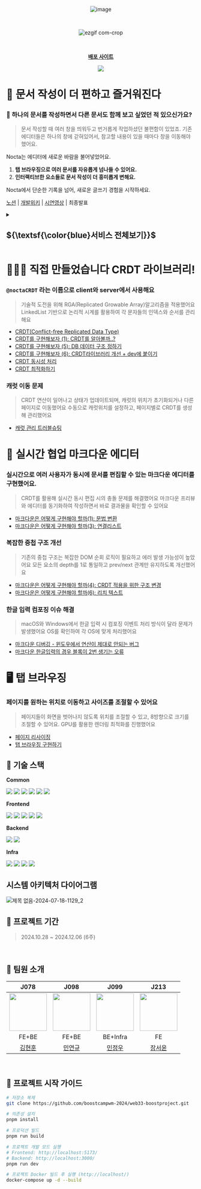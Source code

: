 <div align="center">
  
  ![image](https://github.com/user-attachments/assets/e7f5453b-ecc8-4087-b0ae-0c72b422103f)

  <br>

 ![ezgif com-crop](https://github.com/user-attachments/assets/df92040b-a3fd-4bef-8b45-b5ad9e813fca)


  <br>
 

</div>

<div align="center">

  <a href="https://nocta.site" title="🌌 밤하늘의 별빛처럼, 자유로운 인터랙션 실시간 에디터"><strong>배포 사이트</strong></a>

 <a href="https://hits.seeyoufarm.com"><img src="https://hits.seeyoufarm.com/api/count/incr/badge.svg?url=https%3A%2F%2Fgithub.com%2Fboostcampwm-2024%2Fweb33-Nocta&count_bg=%2379C83D&title_bg=%23555555&icon=&icon_color=%23E7E7E7&title=hits&edge_flat=false"/></a>

</div>

# 📑 문서 작성이 더 편하고 즐거워진다

### **🤔 하나의 문서를 작성하면서 다른 문서도 함께 보고 싶었던 적 있으신가요?**

> 문서 작성할 때 여러 창을 띄워두고 번거롭게 작업하셨던 불편함이 있었죠. 기존 에디터들은 하나의 창에 갇혀있어서, 참고할 내용이 있을 때마다 창을 이동해야 했어요.
> 

Nocta는 에디터에 새로운 바람을 불어넣었어요.

1. **탭 브라우징으로 여러 문서를 자유롭게 넘나들 수 있어요.**
2. **인터랙티브한 요소들로 문서 작성이 더 흥미롭게 변해요.**

Nocta에서 단순한 기록을 넘어, 새로운 글쓰기 경험을 시작하세요.

[노션](https://www.notion.so/Glassmo-Web33-12a9ff1b21c38003b600f57baa654626?pvs=21) | [개발위키](https://www.notion.so/12a9ff1b21c380f2a490deae65256639?pvs=21) | [시연영상](https://www.youtube.com/watch?v=0AZAixGrMbo) | 최종발표


<details>
<summary><h2>${\textsf{\color{blue}서비스 전체보기}}$</h2>
</summary>

   <details>
    <summary><h3>마크다운 문법</h3>
    </summary>
     
   ### 마크다운 기초 문법
     
  ![마크다운 기초문법](https://github.com/user-attachments/assets/0bc5eb38-27da-41dd-8c62-fa577d3ca996)
  <br>
  
   ### 블럭 드래그앤 드롭과 슬래시
       
![무제](https://github.com/user-attachments/assets/f63f5f54-3c8c-461b-aca7-27f057056476)
<br>

  ### 블럭 전환
![블록 전환1](https://github.com/user-attachments/assets/8560783f-5691-4b54-94b9-08093df2a92f)
<br>

 ### 리치 텍스트
 
![리치](https://github.com/user-attachments/assets/e35782ae-34bd-46aa-858e-965814f1a5d3)
<br>

   ### 순서 리스트
   
![순서리스트](https://github.com/user-attachments/assets/af9cf597-be89-4c20-af1c-92e38969f0b1)
<br>

   </details>
   <details>
    <summary><h3>실시간 동시편집</h3>
    </summary>
    
   ### 한페이지 다중블록
     
 ![한페이지 다중입력](https://github.com/user-attachments/assets/245940d7-1fd7-4d02-a890-6e8ed4f530dc)

  <br>
  
   ### 다중 페이지 동시입력
       
![다중 페이지 동시입력](https://github.com/user-attachments/assets/da665567-b2b8-4124-bf31-e61c4024d00b)

<br>

  </details>
     <details>
  <summary><h3>워크스페이스</h3>
  </summary>
       
   ### 워크스페이스 접속
       
![워크스페이스 접속](https://github.com/user-attachments/assets/2f296cf9-3f06-4636-9f2e-f9d49dce0b7c)


<br>

### 워크스페이스 초대
       
![워크스페이스초대](https://github.com/user-attachments/assets/92da352e-00b0-40fc-924f-11d20a1b0e6c)


<br>

### 워크스페이스 초대수신
       
![워크스페이스초대받음](https://github.com/user-attachments/assets/2ea36fab-44c7-4af1-b8e9-823db8ef7899)


<br>

  </details>
     <details>
  <summary><h3>탭 브라우징</h3>
  </summary>
       
### 다중 탭브라우징

 ![다중 탭 브라우징](https://github.com/user-attachments/assets/2c36836b-13ea-4cbf-ac5e-2db1fc1fd67b)

<br>

### 페이지 최대화
       
![페이지 최대화](https://github.com/user-attachments/assets/a047c849-6301-44b4-944e-abd909d2629c)

<br>

### 페이지 최소화
       
![페이지 최소화](https://github.com/user-attachments/assets/302cc100-d7a6-42ba-bf11-1c0556c420d8)

<br>

  </details>
     <details>
  <summary><h3>인터랙티브 컴포넌트</h3>
  </summary>
       
### 하이라이트 애니메이션
      
![3333](https://github.com/user-attachments/assets/b535e475-9a39-47ae-833b-9ec0ec4d4865)

<br>

### 슬라이드 인 텍스트
       
![슬라이드앤텍스트](https://github.com/user-attachments/assets/d9864c16-db38-4a74-8164-b101a9f1caad)

<br>

### 페이드인 텍스트

   ![페이드인텍스트](https://github.com/user-attachments/assets/d1b32c1e-424b-4f3c-8233-e1e775d983ab)
  

<br>

### 펄스&바운드 텍스트
       
![펄스바운스텍스트](https://github.com/user-attachments/assets/51b0639c-6bbe-4ad8-bf8b-62303e6f123c)

<br>

### 애니메이션 레인보우

 ![레인보우](https://github.com/user-attachments/assets/9ba52aed-8868-474a-926a-1ba23ab08a51)


<br>


  </details>

  
</details>

# 🏃‍♂️‍➡️ 직접 만들었습니다 CRDT 라이브러리!

### `@noctaCRDT` 라는 이름으로 client와 server에서 사용해요

> 기술적 도전을 위해 RGA(Replicated Growable Array)알고리즘을 적용했어요
LinkedList 기반으로 논리적 시계를 활용하여 각 문자들의 인덱스와 순서를 관리해요
> 
- [CRDT(Conflict-free Replicated Data Type)](https://abrupt-feta-9a9.notion.site/CRDT-Conflict-free-Replicated-Data-Type-64d21c54fb054a92aaca558dce3148ce?pvs=4)
- [CRDT를 구현해보자 (1): CRDT를 알아볼까..?](https://abrupt-feta-9a9.notion.site/CRDT-1-CRDT-1f0bd7853592435f8e0bb0098a6440d1?pvs=4)
- [CRDT를 구현해보자 (5): DB 데이터 구조 정하기](https://abrupt-feta-9a9.notion.site/CRDT-5-DB-d2bd99a60e914816a7a1568ecf038445?pvs=4)
- [CRDT를 구현해보자 (6): CRDT라이브러리 개선 + dev에 붙이기](https://abrupt-feta-9a9.notion.site/CRDT-6-CRDT-dev-e16766117ac64a588019b4e12314416d?pvs=4)
- [CRDT 동시성 처리](https://abrupt-feta-9a9.notion.site/CRDT-a8872af52203493e9f1fcf7b43149f0d?pvs=4)
- [CRDT 최적화하기](https://abrupt-feta-9a9.notion.site/CRDT-d96629bf4f3045209508e5f3f55d8f36?pvs=4)


### 캐럿 이동 문제

> CRDT 연산이 일어나고 상태가 업데이트되며, 캐럿의 위치가 초기화되거나 다른 페이지로 이동했어요
수동으로 캐럿위치를 설정하고, 페이지별로 CRDT를 생성해 관리했어요
- [캐럿 관리 트러블슈팅](https://abrupt-feta-9a9.notion.site/ab1b87f31ec5459eb72f4241293fe8fa?pvs=4)

# 📝 실시간 협업 마크다운 에디터

### 실시간으로 여러 사용자가 동시에 문서를 편집할 수 있는 마크다운 에디터를 구현했어요.

> CRDT를 활용해 실시간 동시 편집 시의 충돌 문제를 해결했어요
마크다운 프리뷰와 에디터를 동기화하여 작성하면서 바로 결과물을 확인할 수 있어요
> 
- [마크다운은 어떻게 구현해야 할까(1): 문법 변환](https://abrupt-feta-9a9.notion.site/1-5b7f6fcf9c0643dc80ba72c11cc37bf7?pvs=4)
- [마크다운은 어떻게 구현해야 할까(3): 연결리스트](https://abrupt-feta-9a9.notion.site/3-cea9f37a05cb4900a51cf8d3f0fc8f6d?pvs=4)

### 복잡한 중첩 구조 개선

> 기존의 중첩 구조는 복잡한 DOM 순회 로직이 필요하고 에러 발생 가능성이 높았어요
모든 요소의 depth를 1로 통일하고 prev/next 관계만 유지하도록 개선했어요
> 
- [마크다운은 어떻게 구현해야 할까(4): CRDT 적용을 위한 구조 변경](https://abrupt-feta-9a9.notion.site/4-CRDT-6449b3e7d33442279812a589cf672b73?pvs=4)
- [마크다운은 어떻게 구현해야 할까(6): 리치 텍스트](https://abrupt-feta-9a9.notion.site/6-45718cbb81d2432abf68c76c15dfa586?pvs=74)

### 한글 입력 컴포징 이슈 해결

> macOS와 Windows에서 한글 입력 시 컴포징 이벤트 처리 방식이 달라 문제가 발생했어요
OS를 확인하여 각 OS에 맞게 처리했어요
> 
- [마크다운 디버깅 - 윈도우에서 연산이 제대로 안되는 버그](https://abrupt-feta-9a9.notion.site/1519ff1b21c380e1bd03e999ceb65282?pvs=4)
- [마크다운 한글입력의 경우 블록이 2번 생기는 오류](https://abrupt-feta-9a9.notion.site/2-13d9ff1b21c3805badd8f78032035ef8?pvs=4)

# 🖥️ 탭 브라우징

### 페이지를 원하는 위치로 이동하고 사이즈를 조절할 수 있어요

> 페이지들이 화면을 벗어나지 않도록 위치를 조절할 수 있고, 8방향으로 크기를 조절할 수 있어요.
GPU를 활용한 렌더링 최적화를 진행했어요
> 
- [페이지 리사이징](https://abrupt-feta-9a9.notion.site/1479ff1b21c380038bd1fd6ba430fef2?pvs=4)
- [탭 브라우징 구현하기](https://abrupt-feta-9a9.notion.site/13c9ff1b21c38089ac18cfe2c39e6c15?pvs=4)



## 🔧 기술 스택

**Common**

<div align="left"> <img src="https://img.shields.io/badge/TypeScript-3178C6?style=flat-square&logo=TypeScript&logoColor=white"/> <img src="https://img.shields.io/badge/Prettier-F7B93E?style=flat-square&logo=Prettier&logoColor=black"/> <img src="https://img.shields.io/badge/ESLint-4B32C3?style=flat-square&logo=ESLint&logoColor=white"/> <img src="https://img.shields.io/badge/Jest-C21325?style=flat-square&logo=Jest&logoColor=white"/> <img src="https://img.shields.io/badge/PNPM-F69220?style=flat-square&logo=PNPM&logoColor=white"/> <img src="https://img.shields.io/badge/Playwright-2EAD33?style=flat-square&logo=Playwright&logoColor=white"/> </div>

**Frontend**

<div align="left"> <img src="https://img.shields.io/badge/React-61DAFB?style=flat-square&logo=React&logoColor=black"/> <img src="https://img.shields.io/badge/React_Query-FF4154?style=flat-square&logo=ReactQuery&logoColor=white"/> <img src="https://img.shields.io/badge/Zustand-764ABC?style=flat-square&logo=Zustand&logoColor=white"/> <img src="https://img.shields.io/badge/Panda_CSS-06B6D4?style=flat-square&logo=PandaCSS&logoColor=white"/> <img src="https://img.shields.io/badge/Vite-646CFF?style=flat-square&logo=Vite&logoColor=white"/> </div>

**Backend**

<div align="left"> <img src="https://img.shields.io/badge/NestJS-E0234E?style=flat-square&logo=NestJS&logoColor=white"/> <img src="https://img.shields.io/badge/MongoDB-47A248?style=flat-square&logo=MongoDB&logoColor=white"/> </div>

**Infra**

<div align="left"> <img src="https://img.shields.io/badge/Docker-2496ED?style=flat-square&logo=Docker&logoColor=white"/> <img src="https://img.shields.io/badge/Nginx-009639?style=flat-square&logo=Nginx&logoColor=white"/> <img src="https://img.shields.io/badge/GitHub_Actions-2088FF?style=flat-square&logo=GitHubActions&logoColor=white"/> <img src="https://img.shields.io/badge/NCloud-03C75A?style=flat-square&logo=Naver&logoColor=white"/> </div>

## 시스템 아키텍처 다이어그램

![제목 없음-2024-07-18-1129_2](https://github.com/user-attachments/assets/91c6477b-4acd-4dd5-bc93-9e204347bc10)


## 📅 프로젝트 기간

> 2024.10.28 ~ 2024.12.06 (6주)

<br>

## 🌱 팀원 소개

<div align="center">

|                                J078                                 |                                J098                                 |                                 J099                                 |                                  J213                                   |
| :-------------------------------------------------------------------: | :-------------------------------------------------------------------: | :--------------------------------------------------------------------: | :-----------------------------------------------------------------------: |
| <img src="https://github.com/hyonun321.png" width="100" height="100"> | <img src="https://github.com/Ludovico7.png" width="100" height="100"> | <img src="https://github.com/minjungw00.png" width="100" height="100"> | <img src="https://github.com/pipisebastian.png" width="100" height="100"> |
|                                 FE+BE                                 |                                  FE+BE                                   |                                   BE+Infra                                   |                                    FE                                     |
|              [김현훈](https://github.com/hyonun321)               |              [민연규](https://github.com/Ludovico7)               |              [민정우](https://github.com/minjungw00)              |            [장서윤](https://github.com/pipisebastian)             |

</div>

<br>



## 🚀 프로젝트 시작 가이드

```bash
# 저장소 복제
git clone https://github.com/boostcampwm-2024/web33-boostproject.git

# 의존성 설치
pnpm install

# 프로덕션 빌드
pnpm run build

# 프로젝트 개발 모드 실행
# Frontend: http://localhost:5173/
# Backend: http://localhost:3000/
pnpm run dev

# 프로젝트 Docker 빌드 후 실행 (http://localhost/)
docker-compose up -d --build
```




